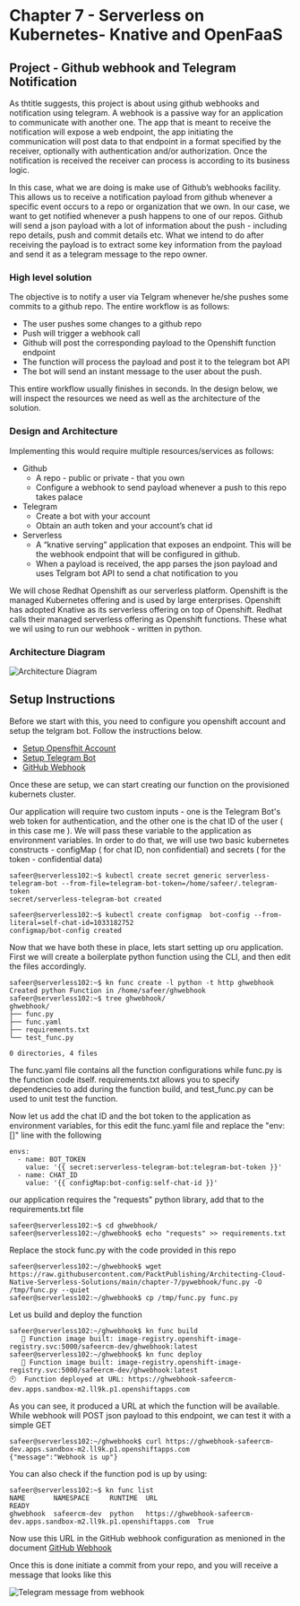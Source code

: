# Chapter 7 - Serverless on Kubernetes- Knative and OpenFaaS

## Project - Github webhook and Telegram Notification

As thtitle suggests, this project is about using github webhooks and notification  using telegram.  A webhook is a passive way for an application to communicate with another one.   The app that is meant to receive the notification will expose a web endpoint, the app initiating the communication will post data to that endpoint in a format specified by the receiver, optionally with authentication and/or authorization.  Once the notification is received the receiver can process is according to its business logic.

In this case, what we are doing is make use of Github’s webhooks facility.  This allows us to receive a notification payload from github whenever a specific event occurs to a repo or organization that we own.  In our case, we want to get notified whenever a push happens to one of our repos. Github will send a json payload with a lot of information about the push - including repo details, push and commit details etc.  What we intend to do after receiving the payload is to extract some key information from the payload and send it as a telegram message to the repo owner.

### High level solution

The objective is to notify a user via Telgram whenever he/she pushes some commits to a github repo.  The entire workflow is as follows:

* The user pushes some changes to a github repo
* Push will trigger a webhook call
* Github will post the corresponding payload to the Openshift function endpoint
* The function will process the payload and post it to the telegram bot API
* The bot will send an instant message to the user about the push.

This entire workflow usually finishes in seconds.  In the design below, we will inspect the resources we need as well as the architecture of the solution.

### Design and Architecture

Implementing this would require multiple resources/services as follows:

* Github
  * A repo - public or private - that you own
  * Configure a webhook to send payload whenever a push to this repo takes palace
* Telegram
  * Create a bot with your account
  * Obtain an auth token and your account’s chat id
* Serverless
  * A “knative serving” application that exposes an endpoint.  This will be the webhook endpoint that will be configured in github.
  * When a payload is received, the app parses the json payload and uses Telgram bot API to send a chat notification to you

We will chose Redhat Openshift as our serverless platform.  Openshift is the managed Kubernetes offering and is used by large enterprises.   Openshift has adopted Knative as its serverless offering on top of Openshift.  Redhat calls their managed serverless offering as Openshift functions.  These what we wil using to run our webhook - written in python.

### Architecture Diagram

![Architecture Diagram](images/chapter-7-arch.jpg)

## Setup Instructions

Before we start with this, you need to configure you openshift account and setup the telgram bot.  Follow the instructions below.

* [Setup Opensfhit Account](OPENSHIFT.md)
* [Setup Telegram Bot](TELEGRAM.md)
* [GitHub Webhook](GITHUB_WEBHOOK.md)

Once these are setup, we can start creating our function on the provisioned kubernets cluster.  

Our application will require two custom inputs - one is the Telegram Bot's web token for authentication, and the other one is the chat ID of the user ( in this case me ).  We will pass these variable to the application as environment variables.  In order to do that, we will use two basic kubernetes constructs - configMap ( for chat ID, non confidential) and secrets ( for the token - confidential data)

```
safeer@serverless102:~$ kubectl create secret generic serverless-telegram-bot --from-file=telegram-bot-token=/home/safeer/.telegram-token
secret/serverless-telegram-bot created

safeer@serverless102:~$ kubectl create configmap  bot-config --from-literal=self-chat-id=1033182752
configmap/bot-config created

```

Now that we have both these in place, lets start setting up oru application. First we will create a boilerplate python function using the CLI, and then edit the files accordingly.

```
safeer@serverless102:~$ kn func create -l python -t http ghwebhook
Created python Function in /home/safeer/ghwebhook
safeer@serverless102:~$ tree ghwebhook/
ghwebhook/
├── func.py
├── func.yaml
├── requirements.txt
└── test_func.py

0 directories, 4 files
```

The func.yaml file contains all the function configurations while func.py is the function code itself.  requirements.txt allows you to specify dependencies to add during the function build, and test_func.py can be used to unit test the function.

Now let us add the chat ID and the bot token to the application as environment variables, for this edit the func.yaml file and replace the "env: []" line with the following

```
envs:
  - name: BOT_TOKEN
    value: '{{ secret:serverless-telegram-bot:telegram-bot-token }}'
  - name: CHAT_ID
    value: '{{ configMap:bot-config:self-chat-id }}'
```

our application requires the "requests" python library, add that to the requirements.txt file

```
safeer@serverless102:~$ cd ghwebhook/
safeer@serverless102:~/ghwebhook$ echo "requests" >> requirements.txt
```

Replace the stock func.py with the code provided in this repo

```
safeer@serverless102:~/ghwebhook$ wget https://raw.githubusercontent.com/PacktPublishing/Architecting-Cloud-Native-Serverless-Solutions/main/chapter-7/pywebhook/func.py -O /tmp/func.py --quiet
safeer@serverless102:~/ghwebhook$ cp /tmp/func.py func.py
```

Let us build and deploy the function

```
safeer@serverless102:~/ghwebhook$ kn func build
   🙌 Function image built: image-registry.openshift-image-registry.svc:5000/safeercm-dev/ghwebhook:latest
safeer@serverless102:~/ghwebhook$ kn func deploy
   🙌 Function image built: image-registry.openshift-image-registry.svc:5000/safeercm-dev/ghwebhook:latest
🕙  Function deployed at URL: https://ghwebhook-safeercm-dev.apps.sandbox-m2.ll9k.p1.openshiftapps.com
```

As you can see, it produced a URL at which the function will be available.  While webhook will POST json payload to this endpoint, we can test it with a simple GET

```
safeer@serverless102:~/ghwebhook$ curl https://ghwebhook-safeercm-dev.apps.sandbox-m2.ll9k.p1.openshiftapps.com
{"message":"Webhook is up"}
```

You can also check if the function pod is up by using:

```
safeer@serverless102:~$ kn func list
NAME       NAMESPACE     RUNTIME  URL                                                                       READY
ghwebhook  safeercm-dev  python   https://ghwebhook-safeercm-dev.apps.sandbox-m2.ll9k.p1.openshiftapps.com  True
```

Now use this URL in the GitHub webhook configuration as menioned in the document [GitHub Webhook](GITHUB_WEBHOOK.md)

Once this is done initiate a commit from your repo, and you will receive a message that looks like this

![Telegram message from webhook](images/openshift-telegram.jpg)
